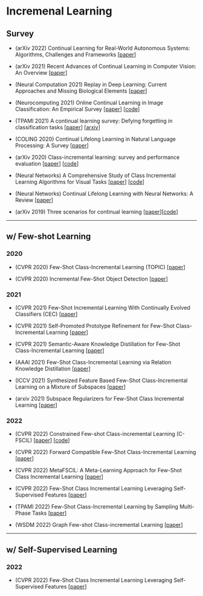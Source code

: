 # Incremenal Learning

## Survey

* (arXiv 2022) Continual Learning for Real-World Autonomous Systems: Algorithms, Challenges and Frameworks [[paper](https://arxiv.org/abs/2105.12374)]

* (arXiv 2021) Recent Advances of Continual Learning in Computer Vision: An Overview [[paper](https://arxiv.org/abs/2109.11369)]

* (Neural Computation 2021) Replay in Deep Learning: Current Approaches and Missing Biological Elements [[paper](https://arxiv.org/abs/2104.04132)]

* (Neurocomputing 2021) Online Continual Learning in Image Classification: An Empirical Survey [[paper](https://arxiv.org/abs/2101.10423)] [[code](https://github.com/RaptorMai/online-continual-learning)]

* (TPAMI 2021) A continual learning survey: Defying forgetting in classification tasks [[paper](https://ieeexplore.ieee.org/abstract/document/9349197)] [[arxiv](https://arxiv.org/pdf/1909.08383.pdf)]

* (COLING 2020) Continual Lifelong Learning in Natural Language Processing: A Survey [[paper](https://www.aclweb.org/anthology/2020.coling-main.574/)]

* (arXiv 2020) Class-incremental learning: survey and performance evaluation [[paper](https://arxiv.org/abs/2010.15277)] [[code](https://github.com/mmasana/FACIL)]

* (Neural Networks) A Comprehensive Study of Class Incremental Learning Algorithms for Visual Tasks [[paper](https://arxiv.org/abs/2011.01844)] [[code](https://github.com/EdenBelouadah/class-incremental-learning/tree/master/cil)]

* (Neural Networks) Continual Lifelong Learning with Neural Networks: A Review [[paper](https://arxiv.org/abs/1802.07569)]

* (arXiv 2019) Three scenarios for continual learning [[paper](https://arxiv.org/abs/1904.07734)][[code](https://github.com/GMvandeVen/continual-learning)]


---


## w/ Few-shot Learning

### 2020

* (CVPR 2020) Few-Shot Class-Incremental Learning (TOPIC) [[paper](https://openaccess.thecvf.com/content_CVPR_2020/html/Tao_Few-Shot_Class-Incremental_Learning_CVPR_2020_paper.html)]

* (CVPR 2020) Incremental Few-Shot Object Detection [[paper](https://openaccess.thecvf.com/content_CVPR_2020/html/Perez-Rua_Incremental_Few-Shot_Object_Detection_CVPR_2020_paper.html)]

### 2021

* (CVPR 2021) Few-Shot Incremental Learning With Continually Evolved Classifiers (CEC) [[paper](https://openaccess.thecvf.com/content/CVPR2021/html/Zhang_Few-Shot_Incremental_Learning_With_Continually_Evolved_Classifiers_CVPR_2021_paper.html)]

* (CVPR 2021) Self-Promoted Prototype Refinement for Few-Shot Class-Incremental Learning [[paper](https://openaccess.thecvf.com/content/CVPR2021/html/Zhu_Self-Promoted_Prototype_Refinement_for_Few-Shot_Class-Incremental_Learning_CVPR_2021_paper.html)]

* (CVPR 2021) Semantic-Aware Knowledge Distillation for Few-Shot Class-Incremental Learning [[paper](https://openaccess.thecvf.com/content/CVPR2021/html/Cheraghian_Semantic-Aware_Knowledge_Distillation_for_Few-Shot_Class-Incremental_Learning_CVPR_2021_paper.html)]

* (AAAI 2021) Few-Shot Class-Incremental Learning via Relation Knowledge Distillation [[paper](https://ojs.aaai.org/index.php/AAAI/article/view/16213)]

* (ICCV 2021) Synthesized Feature Based Few-Shot Class-Incremental Learning on a Mixture of Subspaces [[paper](https://openaccess.thecvf.com/content/ICCV2021/html/Cheraghian_Synthesized_Feature_Based_Few-Shot_Class-Incremental_Learning_on_a_Mixture_of_ICCV_2021_paper.html)]

* (arxiv 2021) Subspace Regularizers for Few-Shot Class Incremental Learning [[paper](https://arxiv.org/abs/2110.07059)]

### 2022

* (CVPR 2022) Constrained Few-shot Class-incremental Learning (C-FSCIL) [[paper](https://openaccess.thecvf.com/content/CVPR2022/html/Hersche_Constrained_Few-Shot_Class-Incremental_Learning_CVPR_2022_paper.html)] [[code](https://github.com/IBM/constrained-FSCIL)]

* (CVPR 2022) Forward Compatible Few-Shot Class-Incremental Learning [[paper](https://openaccess.thecvf.com/content/CVPR2022/html/Zhou_Forward_Compatible_Few-Shot_Class-Incremental_Learning_CVPR_2022_paper.html)]

* (CVPR 2022) MetaFSCIL: A Meta-Learning Approach for Few-Shot Class Incremental Learning [[paper](https://openaccess.thecvf.com/content/CVPR2022/html/Chi_MetaFSCIL_A_Meta-Learning_Approach_for_Few-Shot_Class_Incremental_Learning_CVPR_2022_paper.html)]

* (CVPR 2022) Few-Shot Class Incremental Learning Leveraging Self-Supervised Features [[paper](https://openaccess.thecvf.com/content/CVPR2022W/L3D-IVU/html/Ahmad_Few-Shot_Class_Incremental_Learning_Leveraging_Self-Supervised_Features_CVPRW_2022_paper.html)]

* (TPAMI 2022) Few-Shot Class-Incremental Learning by Sampling Multi-Phase Tasks [[paper](https://ieeexplore.ieee.org/abstract/document/9864267)]

* (WSDM 2022) Graph Few-shot Class-incremental Learning [[paper](https://dl.acm.org/doi/abs/10.1145/3488560.3498455)]


---


## w/ Self-Supervised Learning

### 2022

* (CVPR 2022) Few-Shot Class Incremental Learning Leveraging Self-Supervised Features [[paper](https://openaccess.thecvf.com/content/CVPR2022W/L3D-IVU/html/Ahmad_Few-Shot_Class_Incremental_Learning_Leveraging_Self-Supervised_Features_CVPRW_2022_paper.html)]